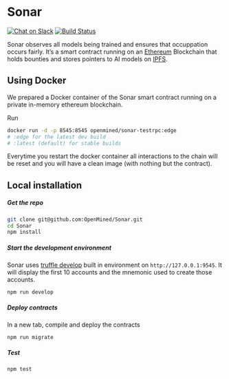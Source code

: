 # Sonar

[![Chat on Slack](https://img.shields.io/badge/chat-on%20slack-7A5979.svg)](https://openmined.slack.com/)
[![Build Status](https://travis-ci.org/OpenMined/Sonar.svg?branch=master)](https://travis-ci.org/OpenMined/Sonar)

Sonar observes all models being trained and ensures that occuppation occurs fairly.
It’s a smart contract running on an [Ethereum](https://ethereum.org/) Blockchain that holds bounties and stores pointers to AI models on [IPFS](https://ipfs.io/).

## Using Docker

We prepared a Docker container of the Sonar smart contract running on a private in-memory ethereum blockchain.

Run

```sh
docker run -d -p 8545:8545 openmined/sonar-testrpc:edge
# :edge for the latest dev build
# :latest (default) for stable builds
```

Everytime you restart the docker container all interactions to the chain will be reset and you will have a clean image (with nothing but the contract).

## Local installation

##### Get the repo

```sh
git clone git@github.com:OpenMined/Sonar.git
cd Sonar
npm install
```

##### Start the development environment
Sonar uses [truffle develop](http://truffleframework.com/docs/getting_started/client#truffle-develop) built in environment on `http://127.0.0.1:9545`. It will display the first 10 accounts and the mnemonic used to create those accounts. 

```
npm run develop
```


##### Deploy contracts
In a new tab, compile and deploy the contracts

```
npm run migrate
```

##### Test

```
npm test
```
